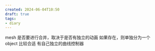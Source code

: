 ```yaml
---
created: 2024-06-04T10:50
draft: true
tags:
- diary
---
```


mesh 是否要进行合并，取决于是否有独立的动画
如果存在，则单独分为一个 object 比较合适
有自己独立的曲线控制器